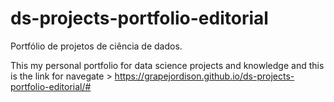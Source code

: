 # ds-projects-portfolio-editorial
Portfólio de projetos de ciência de dados.

This my personal portfolio for data science projects and knowledge and this is the link for navegate > https://grapejordison.github.io/ds-projects-portfolio-editorial/#
